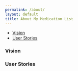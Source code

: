```yaml
---
permalink: /about/
layout: default
title: About My Medication List
---
```



* [Vision](#vision)
* [User Stories](#user-stories)

### <a name="vision"></a>Vision ###

### <a name="user-stories"></a>User Stories ###

